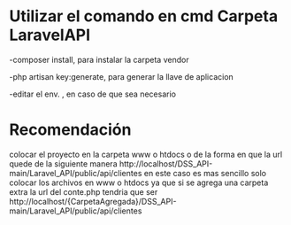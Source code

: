 # Utilizar el comando en cmd Carpeta LaravelAPI
-composer install, para instalar la carpeta vendor

-php artisan key:generate, para generar la llave de aplicacion

-editar el env. , en caso de que sea necesario

# Recomendación 
colocar el proyecto en la carpeta www o htdocs o de la forma en que la url quede de la siguiente manera http://localhost/DSS_API-main/Laravel_API/public/api/clientes
en este caso es mas sencillo solo colocar los archivos en www o htdocs ya que si se agrega una carpeta extra la url del conte.php tendria que ser http://localhost/{CarpetaAgregada}/DSS_API-main/Laravel_API/public/api/clientes



